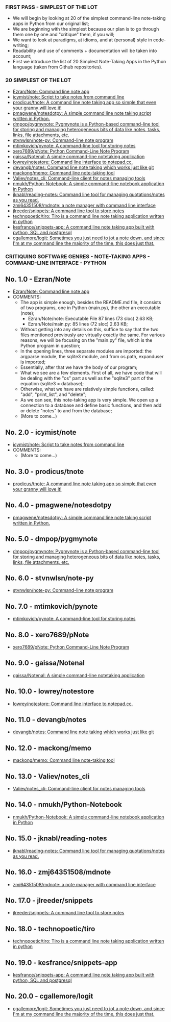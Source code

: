 ### FIRST PASS - SIMPLEST OF THE LOT
* We will begin by looking at 20 of the simplest command-line note-taking apps in Python from our original list;
* We are beginning with the simplest because our plan is to go through them one by one and "critique" them, if you will;
* We want to look at paradigms, at idioms, and at (personal) style in code-writing;
* Readability and use of comments + documentation will be taken into account;
* First we introduce the list of 20 Simplest Note-Taking Apps in the Python language (taken from Github repositories).

### 20 SIMPLEST OF THE LOT
* [Ezran/Note: Command line note app](https://github.com/Ezran/Note)
* [icymist/note: Script to take notes from command line](https://github.com/icymist/note)
* [prodicus/tnote: A command line note taking app so simple that even your granny will love it!](https://github.com/prodicus/tnote)
* [pmagwene/notesdotpy: A simple command line note taking script written in Python.](https://github.com/pmagwene/notesdotpy)
* [dmpop/pygmynote: Pygmynote is a Python-based command-line tool for storing and managing heterogeneous bits of data like notes, tasks, links, file attachments, etc.](https://github.com/dmpop/pygmynote)
* [stvnwlsn/note-py: Command-line note program](https://github.com/stvnwlsn/note-py)
* [mtimkovich/pynote: A command-line tool for storing notes](https://github.com/mtimkovich/pynote)
* [xero7689/pNote: Python Command-Line Note Program](https://github.com/xero7689/pNote)
* [gaissa/Notenal: A simple command-line notetaking application](https://github.com/gaissa/Notenal)
* [lowrey/notestore: Command line interface to notepad.cc.](https://github.com/lowrey/notestore)
* [devangb/notes: Command line note taking which works just like git](https://github.com/devangb/notes)
* [mackong/memo: Command line note-taking tool](https://github.com/mackong/memo)
* [Valiev/notes_cli: Command-line client for notes managing tools](https://github.com/Valiev/notes_cli)
* [nmukh/Python-Notebook: A simple command-line notebook application in Python](https://github.com/nmukh/Python-Notebook)
* [jknabl/reading-notes: Command line tool for managing quotations/notes as you read.](https://github.com/jknabl/reading-notes)
* [zmj64351508/mdnote: a note manager with command line interface](https://github.com/zmj64351508/mdnote)
* [jlreeder/snippets: A command line tool to store notes](https://github.com/jlreeder/snippets)
* [technopoetic/tiro: Tiro is a command line note taking application written in python](https://github.com/technopoetic/tiro)
* [kesfrance/snippets-app: A command line note taking app built with python, SQL and postgresql](https://github.com/kesfrance/snippets-app)
* [cgallemore/logit: Sometimes you just need to jot a note down, and since I'm at my command line the majority of the time, this does just that.](https://github.com/cgallemore/logit)

### CRITIQUING SOFTWARE GENRES - NOTE-TAKING APPS - COMMAND-LINE INTERFACE - PYTHON
## No. 1.0 - Ezran/Note
* [Ezran/Note: Command line note app](https://github.com/Ezran/Note)
* COMMENTS:
    * The app is simple enough, besides the README.md file, it consists of two programs, one in Python (main.py), the other an executable (note);
        * Ezran/Note/note: Executable File  87 lines (73 sloc)  2.63 KB;
        * Ezran/Note/main.py: 85 lines (72 sloc)  2.63 KB;
   * Without getting into any details on this, suffice to say that the two files mentioned previously are virtually exactly the same. For various reasons, we will be focusing on the "main.py" file, which is the Python program in question;
   * In the opening lines, three separate modules are imported: the argparse module, the sqlite3 module, and from os.path, expanduser is imported;
   * Essentially, after that we have the body of our program;
   * What we see are a few elements. First of all, we have code that will be dealing with the "os" part as well as the "sqlite3" part of the equation (sqlite3 = database);
   * Otherwise, what we have are relatively simple functions, called: "add", "print_list", and "delete";
   * As we can see, this note-taking app is very simple. We open up a connection to a database and define basic functions, and then add or delete "notes" to and from the database;
   * (More to come...)

## No. 2.0 - icymist/note
* [icymist/note: Script to take notes from command line](https://github.com/icymist/note)
* COMMENTS:
    * (More to come...)

## No. 3.0 - prodicus/tnote
* [prodicus/tnote: A command line note taking app so simple that even your granny will love it!](https://github.com/prodicus/tnote)

## No. 4.0 - pmagwene/notesdotpy
* [pmagwene/notesdotpy: A simple command line note taking script written in Python.](https://github.com/pmagwene/notesdotpy)

## No. 5.0 - dmpop/pygmynote
* [dmpop/pygmynote: Pygmynote is a Python-based command-line tool for storing and managing heterogeneous bits of data like notes, tasks, links, file attachments, etc.](https://github.com/dmpop/pygmynote)

## No. 6.0 - stvnwlsn/note-py
* [stvnwlsn/note-py: Command-line note program](https://github.com/stvnwlsn/note-py)

## No. 7.0 - mtimkovich/pynote
* [mtimkovich/pynote: A command-line tool for storing notes](https://github.com/mtimkovich/pynote)

## No. 8.0 - xero7689/pNote
* [xero7689/pNote: Python Command-Line Note Program](https://github.com/xero7689/pNote)

## No. 9.0 - gaissa/Notenal
* [gaissa/Notenal: A simple command-line notetaking application](https://github.com/gaissa/Notenal)

## No. 10.0 - lowrey/notestore
* [lowrey/notestore: Command line interface to notepad.cc.](https://github.com/lowrey/notestore)

## No. 11.0 - devangb/notes
* [devangb/notes: Command line note taking which works just like git](https://github.com/devangb/notes)

## No. 12.0 - mackong/memo
* [mackong/memo: Command line note-taking tool](https://github.com/mackong/memo)

## No. 13.0 - Valiev/notes_cli
* [Valiev/notes_cli: Command-line client for notes managing tools](https://github.com/Valiev/notes_cli)

## No. 14.0 - nmukh/Python-Notebook
* [nmukh/Python-Notebook: A simple command-line notebook application in Python](https://github.com/nmukh/Python-Notebook)

## No. 15.0 - jknabl/reading-notes
* [jknabl/reading-notes: Command line tool for managing quotations/notes as you read.](https://github.com/jknabl/reading-notes)

## No. 16.0 - zmj64351508/mdnote
* [zmj64351508/mdnote: a note manager with command line interface](https://github.com/zmj64351508/mdnote)

## No. 17.0 - jlreeder/snippets
* [jlreeder/snippets: A command line tool to store notes](https://github.com/jlreeder/snippets)

## No. 18.0 - technopoetic/tiro
* [technopoetic/tiro: Tiro is a command line note taking application written in python](https://github.com/technopoetic/tiro)

## No. 19.0 - kesfrance/snippets-app
* [kesfrance/snippets-app: A command line note taking app built with python, SQL and postgresql](https://github.com/kesfrance/snippets-app)

## No. 20.0 - cgallemore/logit
* [cgallemore/logit: Sometimes you just need to jot a note down, and since I'm at my command line the majority of the time, this does just that.](https://github.com/cgallemore/logit)
